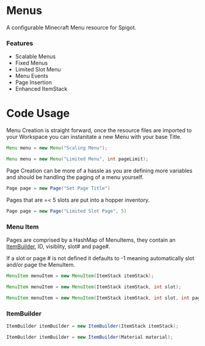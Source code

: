 # Menus
A configurable Minecraft Menu resource for Spigot.
### Features
- Scalable Menus
- Fixed Menus
- Limited Slot Menu
- Menu Events
- Page Insertion
- Enhanced ItemStack

# Code Usage
Menu Creation is straight forward, once the resource files are imported to your Workspace you can instanitate a new Menu with your base Title.
```java
Menu menu = new Menu("Scaling Menu");
```
```java
Menu menu = new Menu("Limited Menu", int pageLimit);
```
Page Creation can be more of a hassle as you are defining more variables and should be handling the paging of a menu yourself.
```java
Page page = new Page("Set Page Title")
```
Pages that are =< 5 slots are put into a hopper inventory.
```java
Page page = new Page("Limited Slot Page", 5)
```

### Menu Item
Pages are comprised by a HashMap of MenuItems, they contain an [ItemBuilder](ItemBuilder), ID, visiblity, slot# and page#.

If a slot or page # is not defined it defaults to -1 meaning automatically slot and/or page the MenuItem.
```java
MenuItem menuItem = new MenuItem(ItemStack itemStack);
```

```java
MenuItem menuItem = new MenuItem(ItemStack itemStack, int slot);
```
```java
MenuItem menuItem = new MenuItem(ItemStack itemStack, int slot, int page);
```

### ItemBuilder
```java
ItemBuilder itemBuilder = new ItemBuilder(ItemStack itemStack);
```
```java
ItemBuilder itemBuilder = new ItemBuilder(Material material);
```
[ItemBuilder]:<ItemBuilder>
